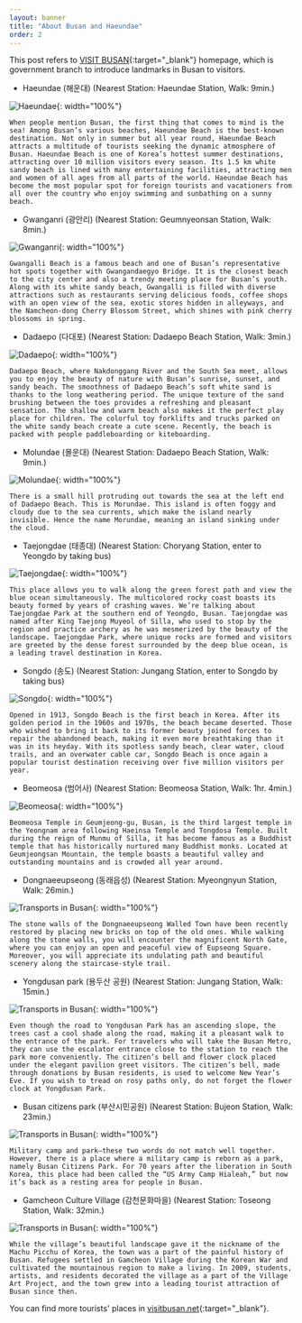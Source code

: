 ```yaml
---
layout: banner
title: "About Busan and Haeundae"
order: 2
---
```


This post refers to [VISIT BUSAN](https://www.visitbusan.net/en/index.do){:target="_blank"} homepage, which is government branch to introduce landmarks in Busan to visitors.

- Haeundae (해운대) (Nearest Station: Haeundae Station, Walk: 9min.)

![Haeundae](/assets/img/introduction/Haeundae.jpg){: width="100%"}
    
    When people mention Busan, the first thing that comes to mind is the sea! Among Busan’s various beaches, Haeundae Beach is the best-known destination. Not only in summer but all year round, Haeundae Beach attracts a multitude of tourists seeking the dynamic atmosphere of Busan. Haeundae Beach is one of Korea’s hottest summer destinations, attracting over 10 million visitors every season. Its 1.5 km white sandy beach is lined with many entertaining facilities, attracting men and women of all ages from all parts of the world. Haeundae Beach has become the most popular spot for foreign tourists and vacationers from all over the country who enjoy swimming and sunbathing on a sunny beach.

- Gwanganri (광안리) (Nearest Station: Geumnyeonsan Station, Walk: 8min.)

![Gwanganri](/assets/img/introduction/Gwangan.jpg){: width="100%"}

    Gwangalli Beach is a famous beach and one of Busan’s representative hot spots together with Gwangandaegyo Bridge. It is the closest beach to the city center and also a trendy meeting place for Busan’s youth. Along with its white sandy beach, Gwangalli is filled with diverse attractions such as restaurants serving delicious foods, coffee shops with an open view of the sea, exotic stores hidden in alleyways, and the Namcheon-dong Cherry Blossom Street, which shines with pink cherry blossoms in spring.

- Dadaepo (다대포) (Nearest Station: Dadaepo Beach Station, Walk: 3min.)

![Dadaepo](/assets/img/introduction/Dadaepo.jpg){: width="100%"}
    
    Dadaepo Beach, where Nakdonggang River and the South Sea meet, allows you to enjoy the beauty of nature with Busan’s sunrise, sunset, and sandy beach. The smoothness of Dadaepo Beach’s soft white sand is thanks to the long weathering period. The unique texture of the sand brushing between the toes provides a refreshing and pleasant sensation. The shallow and warm beach also makes it the perfect play place for children. The colorful toy forklifts and trucks parked on the white sandy beach create a cute scene. Recently, the beach is packed with people paddleboarding or kiteboarding.

- Molundae (몰운대) (Nearest Station: Dadaepo Beach Station, Walk: 9min.)

![Molundae](/assets/img/introduction/Molundae.jpg){: width="100%"}
    
    There is a small hill protruding out towards the sea at the left end of Dadaepo Beach. This is Morundae. This island is often foggy and cloudy due to the sea currents, which make the island nearly invisible. Hence the name Morundae, meaning an island sinking under the cloud. 

- Taejongdae (태종대) (Nearest Station: Choryang Station, enter to Yeongdo by taking bus)

![Taejongdae](/assets/img/introduction/Taejongdae.jpg){: width="100%"}
    
    This place allows you to walk along the green forest path and view the blue ocean simultaneously. The multicolored rocky coast boasts its beauty formed by years of crashing waves. We’re talking about Taejongdae Park at the southern end of Yeongdo, Busan. Taejongdae was named after King Taejong Muyeol of Silla, who used to stop by the region and practice archery as he was mesmerized by the beauty of the landscape. Taejongdae Park, where unique rocks are formed and visitors are greeted by the dense forest surrounded by the deep blue ocean, is a leading travel destination in Korea.

- Songdo (송도) (Nearest Station: Jungang Station, enter to Songdo by taking bus)

![Songdo](/assets/img/introduction/Songdo.jpg){: width="100%"}
    
    Opened in 1913, Songdo Beach is the first beach in Korea. After its golden period in the 1960s and 1970s, the beach became deserted. Those who wished to bring it back to its former beauty joined forces to repair the abandoned beach, making it even more breathtaking than it was in its heyday. With its spotless sandy beach, clear water, cloud trails, and an overwater cable car, Songdo Beach is once again a popular tourist destination receiving over five million visitors per year.

- Beomeosa (범어사) (Nearest Station: Beomeosa Station, Walk: 1hr. 4min.)

![Beomeosa](/assets/img/introduction/Beomeosa.jpg){: width="100%"}
    
    Beomeosa Temple in Geumjeong-gu, Busan, is the third largest temple in the Yeongnam area following Haeinsa Temple and Tongdosa Temple. Built during the reign of Munmu of Silla, it has become famous as a Buddhist temple that has historically nurtured many Buddhist monks. Located at Geumjeongsan Mountain, the temple boasts a beautiful valley and outstanding mountains and is crowded all year around.

- Dongnaeeupseong (동래읍성) (Nearest Station: Myeongnyun Station, Walk: 26min.)

![Transports in Busan](/assets/img/introduction/Dongnaeeupseong.jpg){: width="100%"}
    
    The stone walls of the Dongnaeeupseong Walled Town have been recently restored by placing new bricks on top of the old ones. While walking along the stone walls, you will encounter the magnificent North Gate, where you can enjoy an open and peaceful view of Eupseong Square. Moreover, you will appreciate its undulating path and beautiful scenery along the staircase-style trail.

- Yongdusan park (용두산 공원) (Nearest Station: Jungang Station, Walk: 15min.)

![Transports in Busan](/assets/img/introduction/Yongdusan.jpg){: width="100%"}
    
    Even though the road to Yongdusan Park has an ascending slope, the trees cast a cool shade along the road, making it a pleasant walk to the entrance of the park. For travelers who will take the Busan Metro, they can use the escalator entrance close to the station to reach the park more conveniently. The citizen’s bell and flower clock placed under the elegant pavilion greet visitors. The citizen’s bell, made through donations by Busan residents, is used to welcome New Year’s Eve. If you wish to tread on rosy paths only, do not forget the flower clock at Yongdusan Park.

- Busan citizens park (부산시민공원) (Nearest Station: Bujeon Station, Walk: 23min.)

![Transports in Busan](/assets/img/introduction/Citizenspark.jpg){: width="100%"}
    
    Military camp and park—these two words do not match well together. However, there is a place where a military camp is reborn as a park, namely Busan Citizens Park. For 70 years after the liberation in South Korea, this place had been called the “US Army Camp Hialeah,” but now it’s back as a resting area for people in Busan.

- Gamcheon Culture Village (감천문화마을) (Nearest Station: Toseong Station, Walk: 32min.)

![Transports in Busan](/assets/img/introduction/Gamcheon.jpg){: width="100%"}
    
    While the village’s beautiful landscape gave it the nickname of the Machu Picchu of Korea, the town was a part of the painful history of Busan. Refugees settled in Gamcheon Village during the Korean War and cultivated the mountainous region to make a living. In 2009, students, artists, and residents decorated the village as a part of the Village Art Project, and the town grew into a leading tourist attraction of Busan since then.

You can find more tourists' places in [visitbusan.net](https://www.visitbusan.net/en/index.do){:target="_blank"}.
